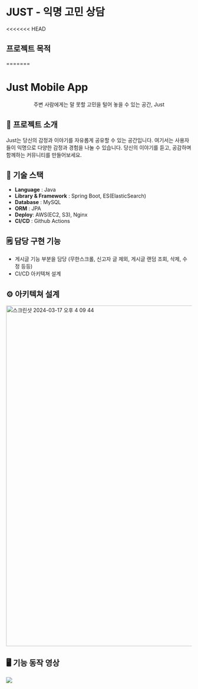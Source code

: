 # JUST - 익명 고민 상담

<<<<<<< HEAD
## 프로젝트 목적
=======

# Just Mobile App

<p align="center">
주변 사람에게는 말 못할 고민을 털어 놓을 수 있는 공간, Just  <br>

## 🚪 프로젝트 소개
Just는 당신의 감정과 이야기를 자유롭게 공유할 수 있는 공간입니다. 여기서는 사용자들이 익명으로 다양한 감정과 경험을 나눌 수 있습니다. 당신의 이야기를 듣고, 공감하며 함께하는 커뮤니티를 만들어보세요.

## 🔧 기술 스택
-   **Language**  : Java
-   **Library & Framework**  : Spring Boot, ES(ElasticSearch)
-   **Database**  : MySQL
-   **ORM**  : JPA
-   **Deploy**: AWS(EC2, S3), Nginx
-   **CI/CD**  : Github Actions
  
## 🗒️ 담당 구현 기능
- 게시글 기능 부분을 담당 (무한스크롤, 신고자 글 제외, 게시글 랜덤 조회, 삭제, 수정 등등)
- CI/CD 아키텍쳐 설계



## ⚙️ 아키텍쳐 설계 
<img width="924" alt="스크린샷 2024-03-17 오후 4 09 44" src="https://github.com/inje-megabrain/JUST-be/assets/96710732/d7f5597e-e78b-458b-92f0-641371089963">



## 🖥️ 기능 동작 영상 
[![](https://github.com/inje-megabrain/JUST-FE/raw/main/readme_images/ui.gif)](https://github.com/inje-megabrain/JUST-FE/blob/main/readme_images/ui.gif)
